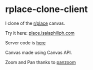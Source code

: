 # rplace-clone-client

I clone of the [r/place](https://www.reddit.com/r/place) canvas.

Try it here: [place.isaiaphiliph.com](https://place.isaiaphiliph.com/)

Server code is [here](https://github.com/IsaiaPhiliph/rplace-clone-server)

Canvas made using Canvas API.

Zoom and Pan thanks to [panzoom](https://github.com/anvaka/panzoom)
